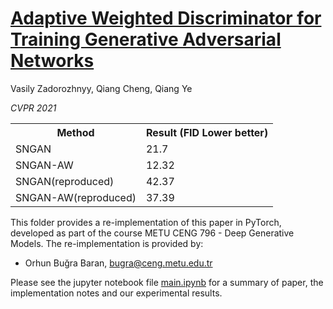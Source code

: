 # [Adaptive Weighted Discriminator for Training Generative Adversarial Networks](https://arxiv.org/pdf/2012.03149.pdf)

Vasily Zadorozhnyy, Qiang Cheng, Qiang Ye

*CVPR 2021*

<table>
  <tr>
    <th>Method</th>
    <th>Result (FID Lower better)</th>
  </tr>
  <tr>
    <td>SNGAN</td>
    <td>21.7</td>
  </tr>
  <tr>
    <td>SNGAN-AW</td>
    <td>12.32</td>
  </tr>
    <tr>
    <td>SNGAN(reproduced)</td>
    <td>42.37</td>
  </tr>
    <tr>
    <td>SNGAN-AW(reproduced)</td>
    <td>37.39</td>
  </tr>
</table> 

This folder provides a re-implementation of this paper in PyTorch, developed as part of the course METU CENG 796 - Deep Generative Models. The re-implementation is provided by:
* Orhun Buğra Baran, bugra@ceng.metu.edu.tr 

Please see the jupyter notebook file [main.ipynb](main.ipynb) for a summary of paper, the implementation notes and our experimental results.
 